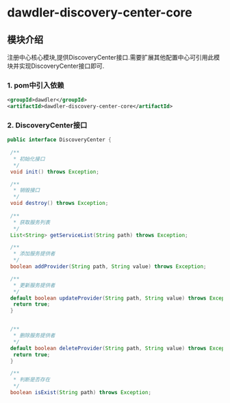 # dawdler-discovery-center-core

## 模块介绍

注册中心核心模块,提供DiscoveryCenter接口.需要扩展其他配置中心可引用此模块并实现DiscoveryCenter接口即可.

### 1. pom中引入依赖

```xml
<groupId>dawdler</groupId>
<artifactId>dawdler-discovery-center-core</artifactId>
```

### 2. DiscoveryCenter接口

```java
public interface DiscoveryCenter {
 
 /**
  * 初始化接口
  */
 void init() throws Exception;

 /**
  * 销毁接口
  */
 void destroy() throws Exception;
 
 /**
  * 获取服务列表
  */
 List<String> getServiceList(String path) throws Exception;

 /**
  * 添加服务提供者
  */
 boolean addProvider(String path, String value) throws Exception;

 /**
  * 更新服务提供者
  */
 default boolean updateProvider(String path, String value) throws Exception {
  return true;
 }


 /**
  * 删除服务提供者
  */
 default boolean deleteProvider(String path, String value) throws Exception {
  return true;
 }

 /**
  * 判断是否存在
  */
 boolean isExist(String path) throws Exception;

```
